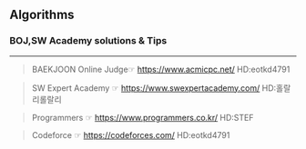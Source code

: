 ## Algorithms

### BOJ,SW Academy solutions & Tips
---

> BAEKJOON Online Judge☞  <https://www.acmicpc.net/> HD:eotkd4791

> SW Expert Academy    ☞  <https://www.swexpertacademy.com/> HD:홀랄리롤랄리 

> Programmers    ☞  <https://www.programmers.co.kr/> HD:STEF

> Codeforce    ☞  <https://codeforces.com/> HD:eotkd4791 

